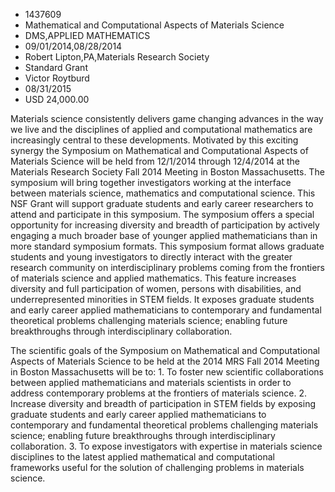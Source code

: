 
* 1437609
* Mathematical and Computational Aspects of Materials Science
* DMS,APPLIED MATHEMATICS
* 09/01/2014,08/28/2014
* Robert Lipton,PA,Materials Research Society
* Standard Grant
* Victor Roytburd
* 08/31/2015
* USD 24,000.00

Materials science consistently delivers game changing advances in the way we
live and the disciplines of applied and computational mathematics are
increasingly central to these developments. Motivated by this exciting synergy
the Symposium on Mathematical and Computational Aspects of Materials Science
will be held from 12/1/2014 through 12/4/2014 at the Materials Research Society
Fall 2014 Meeting in Boston Massachusetts. The symposium will bring together
investigators working at the interface between materials science, mathematics
and computational science. This NSF Grant will support graduate students and
early career researchers to attend and participate in this symposium. The
symposium offers a special opportunity for increasing diversity and breadth of
participation by actively engaging a much broader base of younger applied
mathematicians than in more standard symposium formats. This symposium format
allows graduate students and young investigators to directly interact with the
greater research community on interdisciplinary problems coming from the
frontiers of materials science and applied mathematics. This feature increases
diversity and full participation of women, persons with disabilities, and
underrepresented minorities in STEM fields. It exposes graduate students and
early career applied mathematicians to contemporary and fundamental theoretical
problems challenging materials science; enabling future breakthroughs through
interdisciplinary collaboration.

The scientific goals of the Symposium on Mathematical and Computational Aspects
of Materials Science to be held at the 2014 MRS Fall 2014 Meeting in Boston
Massachusetts will be to: 1. To foster new scientific collaborations between
applied mathematicians and materials scientists in order to address contemporary
problems at the frontiers of materials science. 2. Increase diversity and
breadth of participation in STEM fields by exposing graduate students and early
career applied mathematicians to contemporary and fundamental theoretical
problems challenging materials science; enabling future breakthroughs through
interdisciplinary collaboration. 3. To expose investigators with expertise in
materials science disciplines to the latest applied mathematical and
computational frameworks useful for the solution of challenging problems in
materials science.
